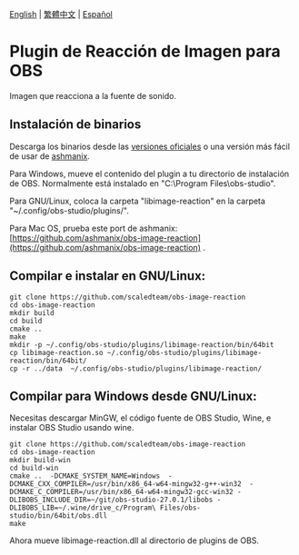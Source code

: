 [English](README.md) | [繁體中文](README.zh-TW.md) | [Español](README.es-ES.md)

# Plugin de Reacción de Imagen para OBS

Imagen que reacciona a la fuente de sonido.

## Instalación de binarios

Descarga los binarios desde las [versiones oficiales](https://github.com/scaledteam/obs-image-reaction/releases/) o una versión más fácil de usar de [ashmanix](https://github.com/ashmanix/obs-image-reaction/releases).

Para Windows, mueve el contenido del plugin a tu directorio de instalación de OBS. Normalmente está instalado en "C:\Program Files\obs-studio".

Para GNU/Linux, coloca la carpeta "libimage-reaction" en la carpeta "\~/.config/obs-studio/plugins/".

Para Mac OS, prueba este port de ashmanix: [https://github.com/ashmanix/obs-image-reaction](https://github.com/ashmanix/obs-image-reaction) .

## Compilar e instalar en GNU/Linux:

```
git clone https://github.com/scaledteam/obs-image-reaction
cd obs-image-reaction
mkdir build
cd build
cmake ..
make
mkdir -p ~/.config/obs-studio/plugins/libimage-reaction/bin/64bit
cp libimage-reaction.so ~/.config/obs-studio/plugins/libimage-reaction/bin/64bit/
cp -r ../data  ~/.config/obs-studio/plugins/libimage-reaction/
```

## Compilar para Windows desde GNU/Linux:

Necesitas descargar MinGW, el código fuente de OBS Studio, Wine, e instalar OBS Studio usando wine.

```
git clone https://github.com/scaledteam/obs-image-reaction
cd obs-image-reaction
mkdir build-win
cd build-win
cmake ..  -DCMAKE_SYSTEM_NAME=Windows  -DCMAKE_CXX_COMPILER=/usr/bin/x86_64-w64-mingw32-g++-win32  -DCMAKE_C_COMPILER=/usr/bin/x86_64-w64-mingw32-gcc-win32 -DLIBOBS_INCLUDE_DIR=~/git/obs-studio-27.0.1/libobs -DLIBOBS_LIB=~/.wine/drive_c/Program\ Files/obs-studio/bin/64bit/obs.dll
make
```

Ahora mueve libimage-reaction.dll al directorio de plugins de OBS.
